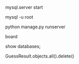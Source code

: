 mysql.server start

mysql -u root

python manage.py runserver

board

show databases;

GuessResult.objects.all().delete()      